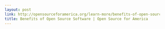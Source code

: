 ```yaml
---
layout: post
link: http://opensourceforamerica.org/learn-more/benefits-of-open-source-software/
title: Benefits of Open Source Software | Open Source for America
---
```

